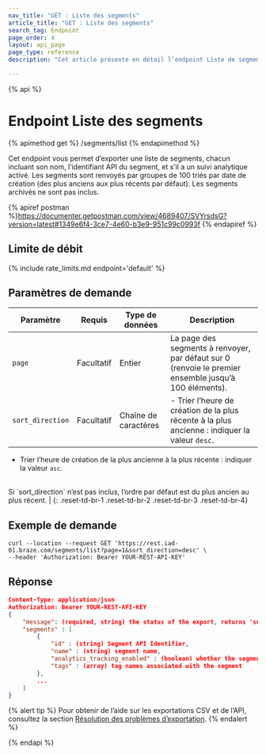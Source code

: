 ```yaml
---
nav_title: "GET : Liste des segments"
article_title: "GET : Liste des segments"
search_tag: Endpoint
page_order: 4
layout: api_page
page_type: reference
description: "Cet article présente en détail l’endpoint Liste de segments pour exporter une liste de segments disponibles et son utilisation."

---
```

{% api %}
# Endpoint Liste des segments
{% apimethod get %}
/segments/list
{% endapimethod %}

Cet endpoint vous permet d’exporter une liste de segments, chacun incluant son nom, l’identifiant API du segment, et s’il a un suivi analytique activé. Les segments sont renvoyés par groupes de 100 triés par date de création (des plus anciens aux plus récents par défaut). Les segments archivés ne sont pas inclus.

{% apiref postman %}https://documenter.getpostman.com/view/4689407/SVYrsdsG?version=latest#1349e6f4-3ce7-4e60-b3e9-951c99c0993f {% endapiref %}

## Limite de débit

{% include rate_limits.md endpoint='default' %}

## Paramètres de demande

| Paramètre| Requis | Type de données | Description |
| -------- | -------- | --------- | ----------- |
| `page` | Facultatif | Entier   | La page des segments à renvoyer, par défaut sur 0 (renvoie le premier ensemble jusqu’à 100 éléments). |
| `sort_direction` | Facultatif | Chaîne de caractères | - Trier l’heure de création de la plus récente à la plus ancienne : indiquer la valeur `desc`.<br>
 - Trier l’heure de création de la plus ancienne à la plus récente : indiquer la valeur `asc`. <br>
<br>
Si `sort_direction` n’est pas inclus, l’ordre par défaut est du plus ancien au plus récent. |
{: .reset-td-br-1 .reset-td-br-2 .reset-td-br-3  .reset-td-br-4}

## Exemple de demande
```
curl --location --request GET 'https://rest.iad-01.braze.com/segments/list?page=1&sort_direction=desc' \
--header 'Authorization: Bearer YOUR-REST-API-KEY'
```

## Réponse

```json
Content-Type: application/json
Authorization: Bearer YOUR-REST-API-KEY
{
    "message": (required, string) the status of the export, returns 'success' when completed without errors,
    "segments" : [
        {
            "id" : (string) Segment API Identifier,
            "name" : (string) segment name,
            "analytics_tracking_enabled" : (boolean) whether the segment has analytics tracking enabled,
            "tags" : (array) tag names associated with the segment
        },
        ...
    ]
}
```

{% alert tip %}
Pour obtenir de l’aide sur les exportations CSV et de l’API, consultez la section [Résolution des problèmes d’exportation]({{site.baseurl}}/user_guide/data_and_analytics/export_braze_data/export_troubleshooting/).
{% endalert %}

{% endapi %}
